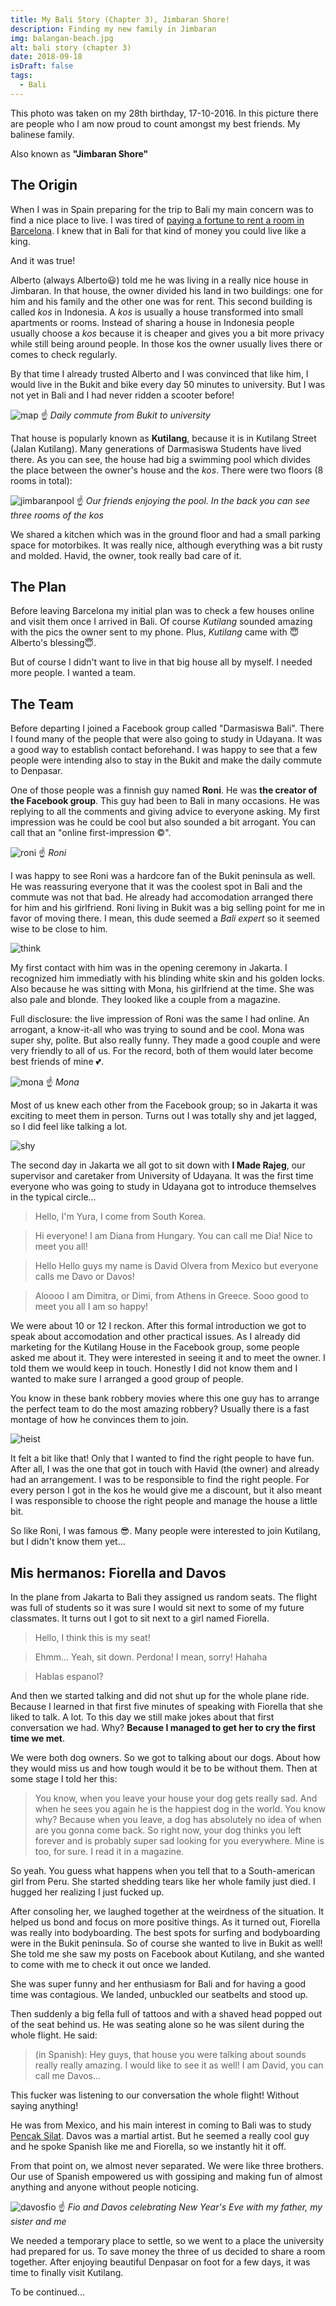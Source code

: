 ```yaml
---
title: My Bali Story (Chapter 3), Jimbaran Shore!
description: Finding my new family in Jimbaran
img: balangan-beach.jpg
alt: bali story (chapter 3)
date: 2018-09-18
isDraft: false
tags: 
  - Bali
---
```


This photo was taken on my 28th birthday, 17-10-2016. In this picture there are people who I am now proud to count amongst my best friends. My balinese family.

Also known as **"Jimbaran Shore"**

## The Origin

When I was in Spain preparing for the trip to Bali my main concern was to find a nice place to live. I was tired of [paying a fortune to rent a room in Barcelona](https://www.euronews.com/2017/04/08/the-nightmare-of-barcelonas-rental-market). I knew that in Bali for that kind of money you could live like a king.

And it was true!

Alberto (always Alberto😃) told me he was living in a really nice house in Jimbaran. In that house, the owner divided his land in two buildings: one for him and his family and the other one was for rent. This second building is called _kos_ in Indonesia. A _kos_ is usually a house transformed into small apartments or rooms. Instead of sharing a house in Indonesia people usually choose a _kos_ because it is cheaper and gives you a bit more privacy while still being around people. In those kos the owner usually lives there or comes to check regularly.

By that time I already trusted Alberto and I was convinced that like him, I would live in the Bukit and bike every day 50 minutes to university. But I was not yet in Bali and I had never ridden a scooter before!

![map](//images.ctfassets.net/qf4deux2v57b/5AC13nuJqgmIOqIE6wAQYm/bad1b389c924e25526479a349db3bd01/map.png)
☝️ _Daily commute from Bukit to university_

That house is popularly known as **Kutilang**, because it is in Kutilang Street (Jalan Kutilang). Many generations of Darmasiswa Students have lived there. As you can see, the house had big a swimming pool which divides the place between the owner's house and the _kos_. There were two floors (8 rooms in total):

![jimbaranpool](//images.ctfassets.net/qf4deux2v57b/7mglU9Xcdym0MiQeiuYwo0/b40935d50452ed38dac76c8c8425e3ca/jimbaranpool.jpg)
☝️ _Our friends enjoying the pool. In the back you can see three rooms of the kos_

We shared a kitchen which was in the ground floor and had a small parking space for motorbikes. It was really nice, although everything was a bit rusty and molded. Havid, the owner, took really bad care of it.

## The Plan

Before leaving Barcelona my initial plan was to check a few houses online and visit them once I arrived in Bali. Of course _Kutilang_ sounded amazing with the pics the owner sent to my phone. Plus, _Kutilang_ came with 😇Alberto's blessing😇.

But of course I didn't want to live in that big house all by myself. I needed more people. I wanted a team.

## The Team

Before departing I joined a Facebook group called "Darmasiswa Bali". There I found many of the people that were also going to study in Udayana. It was a good way to establish contact beforehand. I was happy to see that a few people were intending also to stay in the Bukit and make the daily commute to Denpasar.

One of those people was a finnish guy named **Roni**. He was **the creator of the Facebook group**. This guy had been to Bali in many occasions. He was replying to all the comments and giving advice to everyone asking. My first impression was he could be cool but also sounded a bit arrogant. You can call that an "online first-impression ©️".

![roni](//images.ctfassets.net/qf4deux2v57b/FypJhe7F6uOkQMoogSQGK/91bed0e5742afe3370b5fa0899b6b599/roni.jpg)
☝️ _Roni_

I was happy to see Roni was a hardcore fan of the Bukit peninsula as well. He was reassuring everyone that it was the coolest spot in Bali and the commute was not that bad. He already had accomodation arranged there for him and his girlfriend. Roni living in Bukit was a big selling point for me in favor of moving there. I mean, this dude seemed a _Bali expert_ so it seemed wise to be close to him.

![think](//images.ctfassets.net/qf4deux2v57b/1puYvaMWU0Oko0Qa6ygmmk/866cb94336c502b1d36c0265d70d5fbb/think.gif)

My first contact with him was in the opening ceremony in Jakarta. I recognized him immediatly with his blinding white skin and his golden locks. Also because he was sitting with Mona, his girlfriend at the time. She was also pale and blonde. They looked like a couple from a magazine.

Full disclosure: the live impression of Roni was the same I had online. An arrogant, a know-it-all who was trying to sound and be cool. Mona was super shy, polite. But also really funny. They made a good couple and were very friendly to all of us. For the record, both of them would later become best friends of mine 💕.

![mona](//images.ctfassets.net/qf4deux2v57b/3IrQkU0vWMOw04E8uQ2y6s/ab6167c65bfa6235834d2b9f19e582e7/mona.jpg)
☝️ _Mona_

Most of us knew each other from the Facebook group; so in Jakarta it was exciting to meet them in person. Turns out I was totally shy and jet lagged, so I did feel like talking a lot.

![shy](//images.ctfassets.net/qf4deux2v57b/6G8SZlich2Kkeqc4I2C0eS/c10b7d65d7951f8a2866dfcb8c0d2181/shy.gif)

The second day in Jakarta we all got to sit down with **I Made Rajeg**, our supervisor and caretaker from University of Udayana. It was the first time everyone who was going to study in Udayana got to introduce themselves in the typical circle...

> Hello, I'm Yura, I come from South Korea.

> Hi everyone! I am Diana from Hungary. You can call me Dia! Nice to meet you all!

> Hello Hello guys my name is David Olvera from Mexico but everyone calls me Davo or Davos!

> Aloooo I am Dimitra, or Dimi, from Athens in Greece. Sooo good to meet you all I am so happy!

We were about 10 or 12 I reckon. After this formal introduction we got to speak about accomodation and other practical issues. As I already did marketing for the Kutilang House in the Facebook group, some people asked me about it. They were interested in seeing it and to meet the owner. I told them we would keep in touch. Honestly I did not know them and I wanted to make sure I arranged a good group of people.

You know in these bank robbery movies where this one guy has to arrange the perfect team to do the most amazing robbery? Usually there is a fast montage of how he convinces them to join.

![heist](//images.ctfassets.net/qf4deux2v57b/GHnQ76FuSYmYgYGeUS2uO/67027c03ad3d8583daa649e48ad6b907/heist.gif)

It felt a bit like that! Only that I wanted to find the right people to have fun. After all, I was the one that got in touch with Havid (the owner) and already had an arrangement. I was to be responsible to find the right people. For every person I got in the kos he would give me a discount, but it also meant I was responsible to choose the right people and manage the house a little bit.

So like Roni, I was famous 😎. Many people were interested to join Kutilang, but I didn't know them yet...

## Mis hermanos: Fiorella and Davos

In the plane from Jakarta to Bali they assigned us random seats. The flight was full of students so it was sure I would sit next to some of my future classmates. It turns out I got to sit next to a girl named Fiorella.

> Hello, I think this is my seat!

> Ehmm... Yeah, sit down. Perdona! I mean, sorry! Hahaha

> Hablas espanol?

And then we started talking and did not shut up for the whole plane ride. Because I learned in that first five minutes of speaking with Fiorella that she liked to talk. A lot. To this day we still make jokes about that first conversation we had. Why? **Because I managed to get her to cry the first time we met**.

We were both dog owners. So we got to talking about our dogs. About how they would miss us and how tough would it be to be without them. Then at some stage I told her this:

> You know, when you leave your house your dog gets really sad. And when he sees you again he is the happiest dog in the world. You know why? Because when you leave, a dog has absolutely no idea of when are you gonna come back. So right now, your dog thinks you left forever and is probably super sad looking for you everywhere. Mine is too, for sure. I read it in a magazine.

So yeah. You guess what happens when you tell that to a South-american girl from Peru. She started shedding tears like her whole family just died. I hugged her realizing I just fucked up.

After consoling her, we laughed together at the weirdness of the situation. It helped us bond and focus on more positive things. As it turned out, Fiorella was really into bodyboarding. The best spots for surfing and bodyboarding were in the Bukit peninsula. So of course she wanted to live in Bukit as well! She told me she saw my posts on Facebook about Kutilang, and she wanted to come with me to check it out once we landed.

She was super funny and her enthusiasm for Bali and for having a good time was contagious. We landed, unbuckled our seatbelts and stood up.

Then suddenly a big fella full of tattoos and with a shaved head popped out of the seat behind us. He was seating alone so he was silent during the whole flight. He said:

> (in Spanish): Hey guys, that house you were talking about sounds really really amazing. I would like to see it as well! I am David, you can call me Davos...

This fucker was listening to our conversation the whole flight! Without saying anything!

He was from Mexico, and his main interest in coming to Bali was to study [Pencak Silat](https://en.wikipedia.org/wiki/Pencak_Silat). Davos was a martial artist. But he seemed a really cool guy and he spoke Spanish like me and Fiorella, so we instantly hit it off.

From that point on, we almost never separated. We were like three brothers. Our use of Spanish empowered us with gossiping and making fun of almost anything and anyone without people noticing.

![davosfio](//images.ctfassets.net/qf4deux2v57b/3vy4bFHOCI0au8akOSWeQu/e9b0f89d148f4b2c2cb47d5ec8a3ae6d/davosfio.jpg)
☝️ _Fio and Davos celebrating New Year's Eve with my father, my sister and me_

We needed a temporary place to settle, so we went to a place the university had prepared for us. To save money the three of us decided to share a room together. After enjoying beautiful Denpasar on foot for a few days, it was time to finally visit Kutilang.

To be continued...
